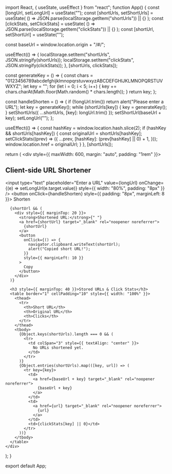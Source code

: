 import React, { useState, useEffect } from "react";
function App() {
  const [longUrl, setLongUrl] = useState("");
  const [shortUrls, setShortUrls] = useState(
    () => JSON.parse(localStorage.getItem("shortUrls")) || {}
  );
  const [clickStats, setClickStats] = useState(
    () => JSON.parse(localStorage.getItem("clickStats")) || {}
  );
  const [shortUrl, setShortUrl] = useState("");

  const baseUrl = window.location.origin + "/#/";

useEffect(() => {
    localStorage.setItem("shortUrls", JSON.stringify(shortUrls));
    localStorage.setItem("clickStats", JSON.stringify(clickStats));
  }, [shortUrls, clickStats]);

  const generateKey = () => {
    const chars = "0123456789abcdefghijklmnopqrstuvwxyzABCDEFGHIJKLMNOPQRSTUVWXYZ";
    let key = "";
    for (let i = 0; i < 5; i++) {
      key += chars.charAt(Math.floor(Math.random() * chars.length));
    }
    return key;
  };

  const handleShorten = () => {
    if (!longUrl.trim()) return alert("Please enter a URL");
    let key = generateKey();
    while (shortUrls[key]) {
      key = generateKey();
    }
    setShortUrls({ ...shortUrls, [key]: longUrl.trim() });
    setShortUrl(baseUrl + key);
    setLongUrl("");
  };

  useEffect(() => {
    const hashKey = window.location.hash.slice(2);
    if (hashKey && shortUrls[hashKey]) {
      const originalUrl = shortUrls[hashKey];
      setClickStats((prev) => ({
        ...prev,
        [hashKey]: (prev[hashKey] || 0) + 1,
      }));
      window.location.href = originalUrl;
    }
  }, [shortUrls]);

  return (
    <div style={{ maxWidth: 600, margin: "auto", padding: "1rem" }}>
      <h2>Client-side URL Shortener</h2>
      <input
        type="text"
        placeholder="Enter a URL"
        value={longUrl}
        onChange={(e) => setLongUrl(e.target.value)}
        style={{ width: "80%", padding: "8px" }}
      />
      <button onClick={handleShorten} style={{ padding: "8px", marginLeft: 8 }}>
        Shorten
      </button>

      {shortUrl && (
        <div style={{ marginTop: 20 }}>
          <strong>Shortened URL:</strong>{" "}
          <a href={shortUrl} target="_blank" rel="noopener noreferrer">
            {shortUrl}
          </a>
          <button
            onClick={() => {
              navigator.clipboard.writeText(shortUrl);
              alert("Copied short URL!");
            }}
            style={{ marginLeft: 10 }}
          >
            Copy
          </button>
        </div>
      )}

      <h3 style={{ marginTop: 40 }}>Stored URLs & Click Stats</h3>
      <table border="1" cellPadding="10" style={{ width: "100%" }}>
        <thead>
          <tr>
            <th>Short URL</th>
            <th>Original URL</th>
            <th>Clicks</th>
          </tr>
        </thead>
        <tbody>
          {Object.keys(shortUrls).length === 0 && (
            <tr>
              <td colSpan="3" style={{ textAlign: "center" }}>
                No URLs shortened yet.
              </td>
            </tr>
          )}
          {Object.entries(shortUrls).map(([key, url]) => (
            <tr key={key}>
              <td>
                <a href={baseUrl + key} target="_blank" rel="noopener noreferrer">
                  {baseUrl + key}
                </a>
              </td>
              <td>
                <a href={url} target="_blank" rel="noopener noreferrer">
                  {url}
                </a>
              </td>
              <td>{clickStats[key] || 0}</td>
            </tr>
          ))}
        </tbody>
      </table>
    </div>
  );
}

export default App;
